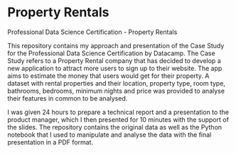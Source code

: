 # Property Rentals
 Professional Data Science Certification - Property Rentals

 This repository contains my approach and presentation of the Case Study for the Professional Data Science Certification by Datacamp.
 The Case Study refers to a Property Rental company that has decided to develop a new application to attract more users to sign up to their website. The app aims to estimate the money that users would get for their property. A dataset with rental properties and their location, property type, room type, bathrooms, bedrooms, minimum nights and price was provided to analyse their features in common to be analysed.

 I was given 24 hours to prepare a technical report and a presentation to the product manager, which I then presented for 10 minutes with the support of the slides.
 The repository contains the original data as well as the Python notebook that I used to manipulate and analyse the data with the final presentation in a PDF format.
